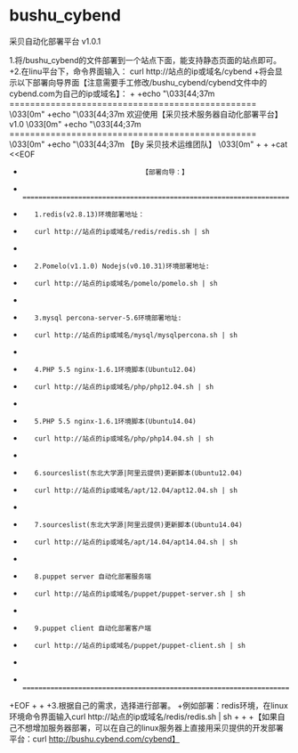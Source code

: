 ﻿# bushu_cybend
采贝自动化部署平台 v1.0.1

1.将/bushu_cybend的文件部署到一个站点下面，能支持静态页面的站点即可。
+2.在linu平台下，命令界面输入：  curl http://站点的ip或域名/cybend
+将会显示以下部署向导界面【注意需要手工修改/bushu_cybend/cybend文件中的cybend.com为自己的ip或域名】：
+
+echo  "\033[44;37m ================================================ \033[0m"
+echo  "\033[44;37m 欢迎使用【采贝技术服务器自动化部署平台】v1.0 \033[0m"
+echo  "\033[44;37m ================================================ \033[0m"
+echo  "\033[44;37m               【By 采贝技术运维团队】 \033[0m"
+
+
+cat <<EOF
+                                   【部署向导：】
+        ======================================================================= 
+        1.redis(v2.8.13)环境部署地址：
+        curl http://站点的ip或域名/redis/redis.sh | sh 
+
+        2.Pomelo(v1.1.0) Nodejs(v0.10.31)环境部署地址: 
+        curl http://站点的ip或域名/pomelo/pomelo.sh | sh 
+
+        3.mysql percona-server-5.6环境部署地址: 
+        curl http://站点的ip或域名/mysql/mysqlpercona.sh | sh 
+
+        4.PHP 5.5 nginx-1.6.1环境脚本(Ubuntu12.04) 
+        curl http://站点的ip或域名/php/php12.04.sh | sh 
+
+        5.PHP 5.5 nginx-1.6.1环境脚本(Ubuntu14.04) 
+        curl http://站点的ip或域名/php/php14.04.sh | sh
+ 
+        6.sourceslist(东北大学源|阿里云提供)更新脚本(Ubuntu12.04) 
+        curl http://站点的ip或域名/apt/12.04/apt12.04.sh | sh 
+
+        7.sourceslist(东北大学源|阿里云提供)更新脚本(Ubuntu14.04) 
+        curl http://站点的ip或域名/apt/14.04/apt14.04.sh | sh 
+
+        8.puppet server 自动化部署服务端
+        curl http://站点的ip或域名/puppet/puppet-server.sh | sh
+
+        9.puppet client 自动化部署客户端
+        curl http://站点的ip或域名/puppet/puppet-client.sh | sh
+
+        =======================================================================
+EOF
+
+
+3.根据自己的需求，选择进行部署。
+例如部署：redis环境，在linux环境命令界面输入curl http://站点的ip或域名/redis/redis.sh | sh
+
+
+【如果自己不想增加服务器部署，可以在自己的linux服务器上直接用采贝提供的开发部署平台：curl  http://bushu.cybend.com/cybend】
